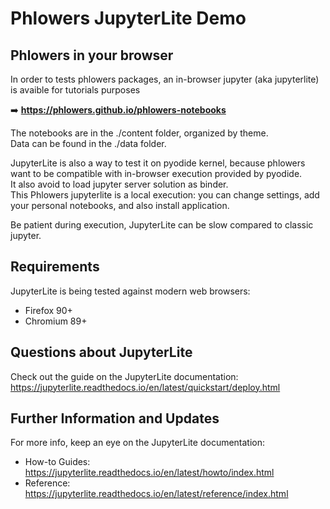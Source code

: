 # Phlowers JupyterLite Demo

## Phlowers in your browser

In order to tests phlowers packages, an in-browser jupyter (aka jupyterlite) is avaible for tutorials purposes

➡️ **https://phlowers.github.io/phlowers-notebooks**

The notebooks are in the ./content folder, organized by theme.  
Data can be found in the  ./data folder.

JupyterLite is also a way to test it on pyodide kernel, because phlowers want to be compatible with in-browser execution provided by pyodide.  
It also avoid to load jupyter server solution as binder.  
This Phlowers jupyterlite is a local execution: you can change settings, add your personal notebooks, and also install application.

Be patient during execution, JupyterLite can be slow compared to classic jupyter. 


## Requirements

JupyterLite is being tested against modern web browsers:

- Firefox 90+
- Chromium 89+

## Questions about JupyterLite

Check out the guide on the JupyterLite documentation: https://jupyterlite.readthedocs.io/en/latest/quickstart/deploy.html

## Further Information and Updates

For more info, keep an eye on the JupyterLite documentation:

- How-to Guides: https://jupyterlite.readthedocs.io/en/latest/howto/index.html
- Reference: https://jupyterlite.readthedocs.io/en/latest/reference/index.html
